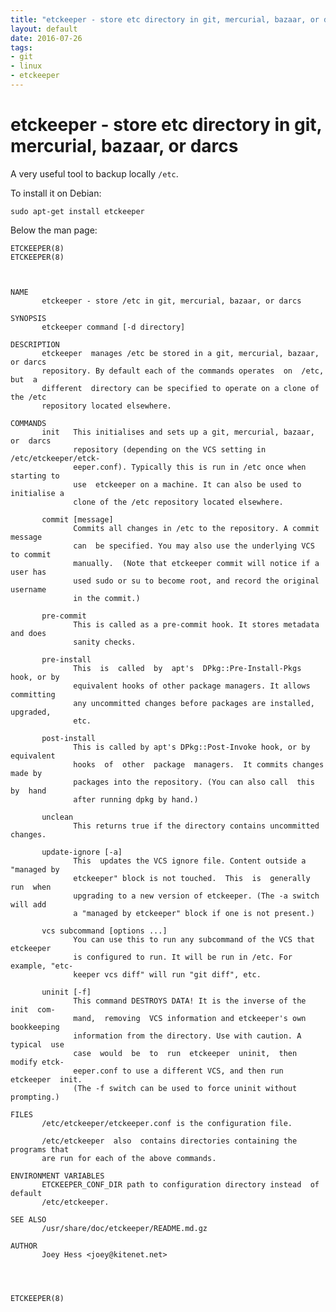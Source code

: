 ```yaml
---
title: "etckeeper - store etc directory in git, mercurial, bazaar, or darcs"
layout: default
date: 2016-07-26
tags:
- git
- linux
- etckeeper
---
```


# etckeeper - store etc directory in git, mercurial, bazaar, or darcs

A very useful tool to backup locally `/etc`.

To install it on Debian:

    sudo apt-get install etckeeper

Below the man page:

    ETCKEEPER(8)                                                      ETCKEEPER(8)



    NAME
           etckeeper - store /etc in git, mercurial, bazaar, or darcs

    SYNOPSIS
           etckeeper command [-d directory]

    DESCRIPTION
           etckeeper  manages /etc be stored in a git, mercurial, bazaar, or darcs
           repository. By default each of the commands operates  on  /etc,  but  a
           different  directory can be specified to operate on a clone of the /etc
           repository located elsewhere.

    COMMANDS
           init   This initialises and sets up a git, mercurial, bazaar, or  darcs
                  repository (depending on the VCS setting in /etc/etckeeper/etck‐
                  eeper.conf). Typically this is run in /etc once when starting to
                  use  etckeeper on a machine. It can also be used to initialise a
                  clone of the /etc repository located elsewhere.

           commit [message]
                  Commits all changes in /etc to the repository. A commit  message
                  can  be specified. You may also use the underlying VCS to commit
                  manually.  (Note that etckeeper commit will notice if a user has
                  used sudo or su to become root, and record the original username
                  in the commit.)

           pre-commit
                  This is called as a pre-commit hook. It stores metadata and does
                  sanity checks.

           pre-install
                  This  is  called  by  apt's  DPkg::Pre-Install-Pkgs  hook, or by
                  equivalent hooks of other package managers. It allows committing
                  any uncommitted changes before packages are installed, upgraded,
                  etc.

           post-install
                  This is called by apt's DPkg::Post-Invoke hook, or by equivalent
                  hooks  of  other  package  managers.  It commits changes made by
                  packages into the repository. (You can also call  this  by  hand
                  after running dpkg by hand.)

           unclean
                  This returns true if the directory contains uncommitted changes.

           update-ignore [-a]
                  This  updates the VCS ignore file. Content outside a "managed by
                  etckeeper" block is not touched.  This  is  generally  run  when
                  upgrading to a new version of etckeeper. (The -a switch will add
                  a "managed by etckeeper" block if one is not present.)

           vcs subcommand [options ...]
                  You can use this to run any subcommand of the VCS that etckeeper
                  is configured to run. It will be run in /etc. For example, "etc‐
                  keeper vcs diff" will run "git diff", etc.

           uninit [-f]
                  This command DESTROYS DATA! It is the inverse of the  init  com‐
                  mand,  removing  VCS information and etckeeper's own bookkeeping
                  information from the directory. Use with caution. A typical  use
                  case  would  be  to  run  etckeeper  uninit,  then  modify etck‐
                  eeper.conf to use a different VCS, and then run etckeeper  init.
                  (The -f switch can be used to force uninit without prompting.)

    FILES
           /etc/etckeeper/etckeeper.conf is the configuration file.

           /etc/etckeeper  also  contains directories containing the programs that
           are run for each of the above commands.

    ENVIRONMENT VARIABLES
           ETCKEEPER_CONF_DIR path to configuration directory instead  of  default
           /etc/etckeeper.

    SEE ALSO
           /usr/share/doc/etckeeper/README.md.gz

    AUTHOR
           Joey Hess <joey@kitenet.net>



                                                                      ETCKEEPER(8)

